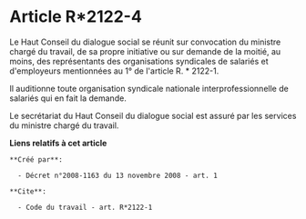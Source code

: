 # Article R*2122-4

Le Haut Conseil du dialogue social se réunit sur convocation du ministre chargé du travail, de sa propre initiative ou sur
demande de la moitié, au moins, des représentants des organisations syndicales de salariés et d'employeurs mentionnées au 1°
de l'article R. * 2122-1. 

Il auditionne toute organisation syndicale nationale interprofessionnelle de salariés qui en fait la demande. 

Le secrétariat du Haut Conseil du dialogue social est assuré par les services du ministre chargé du travail.

**Liens relatifs à cet article**

	**Créé par**:

	  - Décret n°2008-1163 du 13 novembre 2008 - art. 1

	**Cite**:

	  - Code du travail - art. R*2122-1
